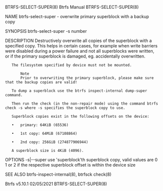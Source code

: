 BTRFS-SELECT-SUPER(8)                                                                     Btrfs Manual                                                                    BTRFS-SELECT-SUPER(8)

NAME
       btrfs-select-super - overwrite primary superblock with a backup copy

SYNOPSIS
       btrfs-select-super -s number <device>

DESCRIPTION
       Destructively overwrite all copies of the superblock with a specified copy. This helps in certain cases, for example when write barriers were disabled during a power failure and not
       all superblocks were written, or if the primary superblock is damaged, eg. accidentally overwritten.

       The filesystem specified by device must not be mounted.

           Note
           Prior to overwriting the primary superblock, please make sure that the backup copies are valid!

       To dump a superblock use the btrfs inspect-internal dump-super command.

       Then run the check (in the non-repair mode) using the command btrfs check -s where -s specifies the superblock copy to use.

       Superblock copies exist in the following offsets on the device:

       •   primary: 64KiB (65536)

       •   1st copy: 64MiB (67108864)

       •   2nd copy: 256GiB (274877906944)

       A superblock size is 4KiB (4096).

OPTIONS
       -s|--super <superblock>
           use 'superblock’th superblock copy, valid values are 0 1 or 2 if the respective superblock offset is within the device size

SEE ALSO
       btrfs-inspect-internal(8), btrfsck check(8)

Btrfs v5.10.1                                                                              02/05/2021                                                                     BTRFS-SELECT-SUPER(8)
